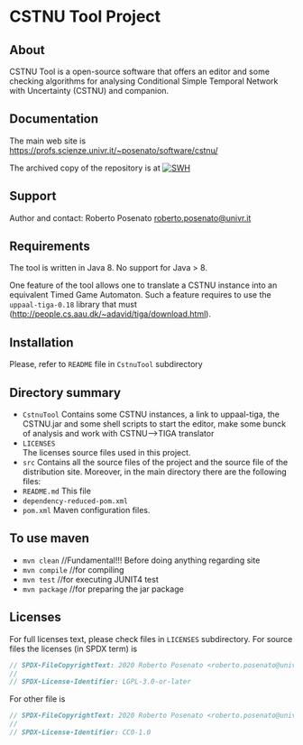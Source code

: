 # CSTNU Tool Project

## About
CSTNU Tool is a open-source software that offers an editor and some checking algorithms for analysing Conditional Simple Temporal Network with Uncertainty (CSTNU) and companion.

## Documentation 
The main web site is https://profs.scienze.univr.it/~posenato/software/cstnu/

The archived copy of the repository is at [![SWH](https://archive.softwareheritage.org/badge/swh:1:dir:154964a39f8f90a8f4242e021a5b111d6b2d251c/)](https://archive.softwareheritage.org/swh:1:dir:154964a39f8f90a8f4242e021a5b111d6b2d251c;origin=https://profs.scienze.univr.it/posenato/svn/sw/CSTNU;visit=swh:1:snp:5312997de5fcd230e7f304f0949e8007b4a76712;anchor=swh:1:rev:354b2e837b220e0449138843f6dcd9247bb92f71/)

## Support
Author and contact: Roberto Posenato <roberto.posenato@univr.it>

## Requirements
The tool is written in Java 8. No support for Java > 8.

One feature of the tool allows one to translate a CSTNU instance into an equivalent Timed Game Automaton. Such a feature requires to use the `uppaal-tiga-0.18` library that must (http://people.cs.aau.dk/~adavid/tiga/download.html).

## Installation
Please, refer to `README` file in `CstnuTool` subdirectory

## Directory summary
* `CstnuTool`
Contains some CSTNU instances, a link to uppaal-tiga, the CSTNU.jar and some shell scripts to start the editor, make some bunck of analysis and work with CSTNU-->TIGA translator
* `LICENSES`  
The licenses source files used in this project.
* `src` 
Contains all the source files of the project and the source file of the distribution site.
Moreover, in the main directory there are the following files:
* `README.md` 
This file
* `dependency-reduced-pom.xml`
* `pom.xml`
Maven configuration files.

## To use maven
* `mvn clean`   //Fundamental!!! Before doing anything regarding site
* `mvn compile` //for compiling
* `mvn test`    //for executing JUNIT4 test
* `mvn package` //for preparing the jar package	

## Licenses
For full licenses text, please check files in `LICENSES` subdirectory.
For source files the licenses (in SPDX term) is
```java
// SPDX-FileCopyrightText: 2020 Roberto Posenato <roberto.posenato@univr.it>
//
// SPDX-License-Identifier: LGPL-3.0-or-later
```

For other file is
```java
// SPDX-FileCopyrightText: 2020 Roberto Posenato <roberto.posenato@univr.it>
//
// SPDX-License-Identifier: CC0-1.0
```